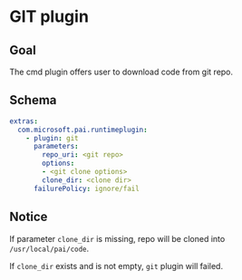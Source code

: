# GIT plugin

## Goal
The cmd plugin offers user to download code from git repo.

## Schema
```yaml
extras:
  com.microsoft.pai.runtimeplugin:
    - plugin: git
      parameters:
        repo_uri: <git repo>
        options:
        - <git clone options>
        clone_dir: <clone dir>
      failurePolicy: ignore/fail
```

## Notice
If parameter `clone_dir` is missing, repo will be cloned into `/usr/local/pai/code`.

If `clone_dir` exists and is not empty, `git` plugin will failed.